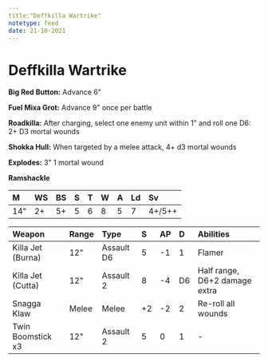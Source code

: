 ```yaml
---
title:"Deffkilla Wartrike"
notetype: feed
date: 21-10-2021
---
```


# Deffkilla Wartrike

**Big Red Button:** Advance 6"

**Fuel Mixa Grot:** Advance 9" once per battle

**Roadkilla:** After charging, select one enemy unit within 1" and roll one D6: 2+ D3 mortal wounds

**Shokka Hull:** When targeted by a melee attack, 4+ d3 mortal wounds

**Explodes:** 3" 1 mortal wound

**Ramshackle**


| M   | WS  | BS  | S   | T   | W   | A   | Ld  | Sv     |
|:--- |:--- |:--- |:--- |:--- |:--- |:--- |:--- |:------ |
| 14" | 2+  | 5+  | 5   | 6   | 8   | 5   | 7   | 4+/5++ |

| Weapon            | Range | Type       | S   | AP  | D   | Abilities                     |
|:----------------- |:----- |:---------- |:--- |:--- |:--- |:----------------------------- |
| Killa Jet (Burna) | 12"   | Assault D6 | 5   | -1  | 1   | Flamer                        |
| Killa Jet (Cutta) | 12"   | Assault 2  | 8   | -4  | D6  | Half range, D6+2 damage extra |
| Snagga Klaw       | Melee | Melee      | +2  | -2  | 2   | Re-roll all wounds            |
| Twin Boomstick x3 | 12"   | Assault 2  | 5   | 0   | 1   |-                              |
